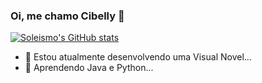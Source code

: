 ### Oi, me chamo Cibelly 👋

[![Soleismo's GitHub stats](https://github-readme-stats.vercel.app/api?username=soleismo)](https://github.com/anuraghazra/github-readme-stats)

- 🔭 Estou atualmente desenvolvendo uma Visual Novel...
- 🌱 Aprendendo Java e Python...
